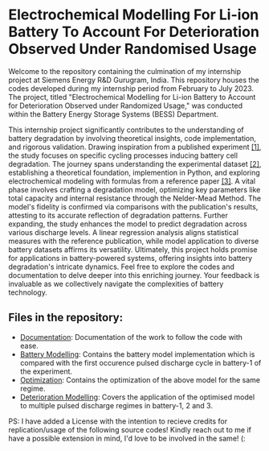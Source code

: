# Electrochemical Modelling For Li-ion Battery To Account For Deterioration Observed Under Randomised Usage

Welcome to the repository containing the culmination of my internship project at Siemens Energy R&D Gurugram, India. This repository houses the codes developed during my internship period from February to July 2023. The project, titled "Electrochemical Modelling for Li-ion Battery to Account for Deterioration Observed under Randomized Usage," was conducted within the Battery Energy Storage Systems (BESS) Department.

This internship project significantly contributes to the understanding of battery degradation by involving theoretical insights, code implementation, and rigorous validation. Drawing inspiration from a published experiment [[1]](https://papers.phmsociety.org/index.php/phmconf/article/view/2490), the study focuses on specific cycling processes inducing battery cell degradation. The journey spans understanding the experimental dataset [[2]](https://data.phmsociety.org/nasa/), establishing a theoretical foundation, implemention in Python, and exploring electrochemical modeling with formulas from a reference paper [[3]](https://papers.phmsociety.org/index.php/phmconf/article/view/2252). A vital phase involves crafting a degradation model, optimizing key parameters like total capacity and internal resistance through the Nelder-Mead Method. The model's fidelity is confirmed via comparisons with the publication's results, attesting to its accurate reflection of degradation patterns. Further expanding, the study enhances the model to predict degradation across various discharge levels. A linear regression analysis aligns statistical measures with the reference publication, while model application to diverse battery datasets affirms its versatility. Ultimately, this project holds promise for applications in battery-powered systems, offering insights into battery degradation's intricate dynamics. Feel free to explore the codes and documentation to delve deeper into this enriching journey. Your feedback is invaluable as we collectively navigate the complexities of battery technology.

## Files in the repository:
* [Documentation](./Documentation/Internship_Report.pdf): Documentation of the work to follow the code with ease.
* [Battery Modelling](./Codes/Battery_Modelling.ipynb): Contains the battery model implementation which is compared with the first occurence pulsed discharge cycle in battery-1 of the experiment.
* [Optimization](./Codes/Model_Optimization.ipynb): Contains the optimization of the above model for the same regime.
* [Deterioration Modelling](./Codes/Deterioration_Modelling.ipynb): Covers the application of the optimised model to multiple pulsed discharge regimes in battery-1, 2 and 3.

PS: I have added a License with the intention to recieve credits for replication/usage of the following source codes! Kindly reach out to me if have a possible extension in mind, I'd love to be involved in the same! (:
